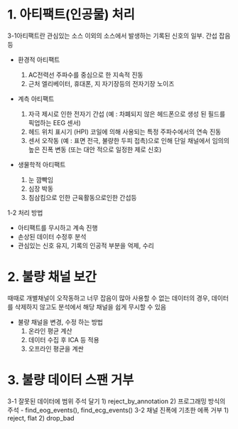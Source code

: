 # 1. 아티팩트(인공물) 처리
  3-1아티팩트란 관심있는 소스 이외의 소스에서 발생하는 기록된 신호의 일부. 간섭 잡음 등
   - 환경적 아티팩트
     1) AC전력선 주파수를 중심으로 한 지속적 진동
     2) 근처 엘리베이터, 휴대폰, 지 자기장등의 전자기장 노이즈
     
   - 계측 아티팩트
     1) 자극 제시로 인한 전자기 간섭 (예 : 차폐되지 않은 헤드폰으로 생성 된 필드를 픽업하는 EEG 센서)
     2) 헤드 위치 표시기 (HPI) 코일에 의해 사용되는 특정 주파수에서의 연속 진동
     3) 센서 오작동 (예 : 표면 전극, 불량한 두피 접촉)으로 인해 단일 채널에서 임의의 높은 진폭 변동 (또는 대안 적으로 일정한 제로 신호)
     
   - 생물학적 아티팩트
     1) 눈 깜빡임
     2) 심장 박동
     3) 침삼킴으로 인한 근육활동으로인한 간섭등
     
  1-2 처리 방법
   - 아티팩트를 무시하고 계속 진행
   - 손상된 데이터 수정후 분석
   - 관심있는 신호 유지, 기록의 인공적 부분을 억제, 수리
   
# 2. 불량 채널 보간
때때로 개별채널이 오작동하고 너무 잡음이 많아 사용할 수 없는 데이터의 경우, 데이터를 삭제하지 않고도 분석에서 해당 채널을 쉽게 무시할 수 있음
   - 불량 채널을 변경, 수정 하는 방법
     1) 온라인 평균 계산
     2) 데이터 수집 후 ICA 등 적용
     3) 오프라인 평균을 계싼
     
# 3. 불량 데이터 스팬 거부
  3-1 잘못된 데이터에 범위 주석 달기
     1) reject_by_annotation
     2) 프로그래밍 방식의 주석
        - find_eog_events(), find_ecg_events()
  3-2 채널 진폭에 기초한 에폭 거부
     1) reject, flat
     2) drop_bad
